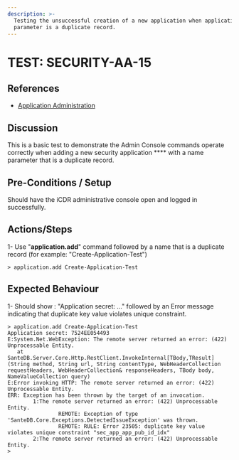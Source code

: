 ```yaml
---
description: >-
  Testing the unsuccessful creation of a new application when application name
  parameter is a duplicate record.
---
```


# TEST: SECURITY-AA-15

## References

* [Application Administration](./)

## Discussion

This is a basic test to demonstrate the Admin Console commands operate correctly when adding a new security application **** with a name parameter that is a duplicate record.

## Pre-Conditions / Setup

Should have the iCDR administrative console open and logged in successfully.

## Actions/Steps

1- Use "**application.add**" command followed by a name that is a duplicate record (for example: "Create-Application-Test")

```
> application.add Create-Application-Test
```

## Expected Behaviour

1- Should show : "Application secret: ..." followed by an Error message indicating that duplicate key value violates unique constraint.

```
> application.add Create-Application-Test
Application secret: 7524EE054493
E:System.Net.WebException: The remote server returned an error: (422) Unprocessable Entity.
   at SanteDB.Server.Core.Http.RestClient.InvokeInternal[TBody,TResult](String method, String url, String contentType, WebHeaderCollection requestHeaders, WebHeaderCollection& responseHeaders, TBody body, NameValueCollection query)
E:Error invoking HTTP: The remote server returned an error: (422) Unprocessable Entity.
ERR: Exception has been thrown by the target of an invocation.
        1:The remote server returned an error: (422) Unprocessable Entity.
                REMOTE: Exception of type 'SanteDB.Core.Exceptions.DetectedIssueException' was thrown.
                REMOTE: RULE: Error 23505: duplicate key value violates unique constraint "sec_app_app_pub_id_idx"
        2:The remote server returned an error: (422) Unprocessable Entity.
>
```
